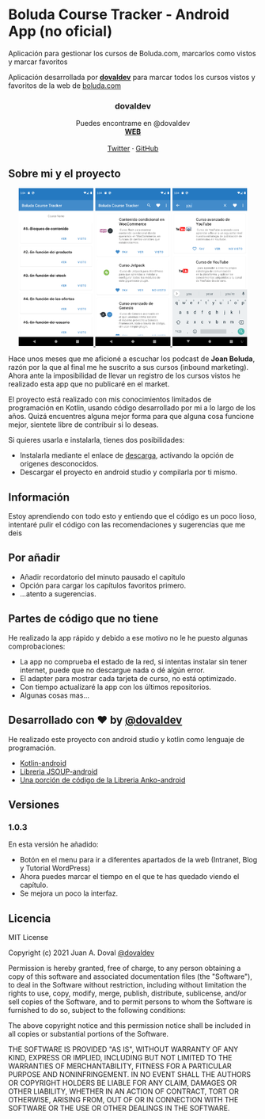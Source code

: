 # Boluda Course Tracker - Android App (no oficial)
Aplicación para gestionar los cursos de Boluda.com, marcarlos como vistos y marcar favoritos

<p>Aplicación desarrollada por <a href="https://dovaldev.com"><strong>dovaldev</strong></a> para marcar todos los cursos vistos y favoritos de la web de <a href="https://boluda.com">boluda.com</a></p>
  
<!-- DOVALDEV -->
<div align="center">
  <h3 align="center">dovaldev</h3>
  <p align="center">
    Puedes encontrame en @dovaldev
    <br />
    <a href="https://dovaldev.com"><strong>WEB</strong></a>
    <br />
    <br />
    <a href="https://dovaldev.com/twitter">Twitter</a>
    ·
    <a href="https://dovaldev.com/git">GitHub</a>
  </p>
</div>
  
  
<!-- ABOUT THE PROJECT -->
## Sobre mi y el proyecto


<p align="center">
    <a href="https://dovaldev.com">
      <img src="images/screenshot-check.png" alt="Screnshoot Checker" width="30%" height="30%">
    </a>
    <a href="https://dovaldev.com">
      <img src="images/screenshot-fav.png" alt="Screnshoot Favourite" width="30%" height="30%">
    </a>
    <a href="https://dovaldev.com">
      <img src="images/screenshot-search.png" alt="Screnshoot Search" width="30%" height="30%">
    </a>
 </p>

<p>Hace unos meses que me aficioné a escuchar los podcast de <b>Joan Boluda</b>, razón por la que al final me he suscrito a sus cursos (inbound marketing). Ahora ante la imposibilidad de llevar un registro de los cursos vistos he realizado esta app que no publicaré en el market.</p>
<p>El proyecto está realizado con mis conocimientos limitados de programación en Kotlin, usando código desarrollado por mi a lo largo de los años. Quizá encuentres alguna mejor forma para que alguna cosa funcione mejor, sientete libre de contribuir si lo deseas.</p>

<!-- INSTALL -->
<p>Si quieres usarla e instalarla, tienes dos posibilidades:</p>
<ul>
  <li>Instalarla mediante el enlace de <a href="https://github.com/dovaldev/boluda_course_tracker/tree/master/app/release">descarga</a>, activando la opción de origenes desconocidos.</li>
  <li>Descargar el proyecto en android studio y compilarla por ti mismo.</li>
</ul>

## Información
<p>Estoy aprendiendo con todo esto y entiendo que el código es un poco lioso, intentaré pulir el código con las recomendaciones y sugerencias que me deis</p>

## Por añadir
<ul>
<li>Añadir recordatorio del minuto pausado el capitulo</li>
<li>Opción para cargar los capítulos favoritos primero.</li>
<li>...atento a sugerencias.</li>
</ul>

## Partes de código que no tiene
<p>He realizado la app rápido y debido a ese motivo no le he puesto algunas comprobaciones:</p>
<ul>
    <li>La app no comprueba el estado de la red, si intentas instalar sin tener internet, puede que no descargue nada o dé algún error.</li>
    <li>El adapter para mostrar cada tarjeta de curso, no está optimizado.</li>
    <li>Con tiempo actualizaré la app con los últimos repositorios.</li>
    <li>Algunas cosas mas...</li>
</ul>


## Desarrollado con ❤️ by [@dovaldev]

He realizado este proyecto con android studio y kotlin como lenguaje de programación.
* [Kotlin-android](https://kotlinlang.org/)
* [Libreria JSOUP-android](#)
* [Una porción de código de la Libreria Anko-android](#)

<!-- VERSIONES -->
## Versiones
### 1.0.3
<p>En esta versión he añadido:</p>
<ul>
  <li>Botón en el menu para ir a diferentes apartados de la web (Intranet, Blog y Tutorial WordPress)</li>
  <li>Ahora puedes marcar el tiempo en el que te has quedado viendo el capítulo.</li>
  <li>Se mejora un poco la interfaz.</li>
</ul>

<!-- LICENSE -->
## Licencia

MIT License

Copyright (c) 2021 Juan A. Doval [@dovaldev]

Permission is hereby granted, free of charge, to any person obtaining a copy
of this software and associated documentation files (the "Software"), to deal
in the Software without restriction, including without limitation the rights
to use, copy, modify, merge, publish, distribute, sublicense, and/or sell
copies of the Software, and to permit persons to whom the Software is
furnished to do so, subject to the following conditions:

The above copyright notice and this permission notice shall be included in all
copies or substantial portions of the Software.

THE SOFTWARE IS PROVIDED "AS IS", WITHOUT WARRANTY OF ANY KIND, EXPRESS OR
IMPLIED, INCLUDING BUT NOT LIMITED TO THE WARRANTIES OF MERCHANTABILITY,
FITNESS FOR A PARTICULAR PURPOSE AND NONINFRINGEMENT. IN NO EVENT SHALL THE
AUTHORS OR COPYRIGHT HOLDERS BE LIABLE FOR ANY CLAIM, DAMAGES OR OTHER
LIABILITY, WHETHER IN AN ACTION OF CONTRACT, TORT OR OTHERWISE, ARISING FROM,
OUT OF OR IN CONNECTION WITH THE SOFTWARE OR THE USE OR OTHER DEALINGS IN THE
SOFTWARE.

  
<!-- MARKDOWN LINKS & IMAGES -->
[product-screenshot]: images/screenshot-fav.png
[dovaldev-url]: https://dovaldev.com
[boluda-url]: https://boluda.com
[app-url]: https://boluda.com
[@dovaldev]: https://dovaldev.com
